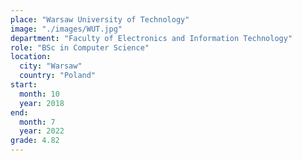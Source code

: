 ```yaml
---
place: "Warsaw University of Technology"
image: "./images/WUT.jpg"
department: "Faculty of Electronics and Information Technology"
role: "BSc in Computer Science"
location:
  city: "Warsaw"
  country: "Poland"
start:
  month: 10
  year: 2018
end:
  month: 7
  year: 2022
grade: 4.82
---
```

<!-- TODO: add info about thesis -->
<!-- Final thesis: "Multiplayer card game in a web browser"
https://repo.pw.edu.pl/info/bachelor/WUT1e704d7c91d14482bff67b892a8850a9 -->